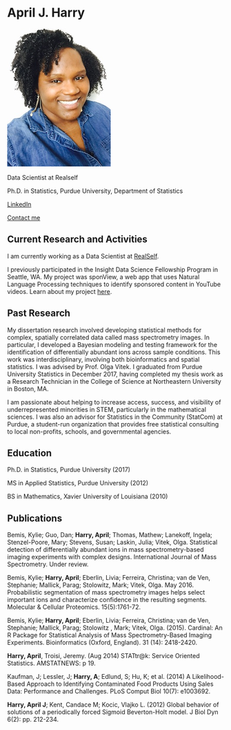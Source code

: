 # April J. Harry
![April J Harry](aprilharry.jpg)

Data Scientist at Realself

Ph.D. in Statistics, Purdue University, Department of Statistics

[LinkedIn](https://www.linkedin.com/in/april-j-harry/)

[Contact me](mailto:harry.april@gmail.com)

## Current Research and Activities
I am currently working as a Data Scientist at [RealSelf](http://www.realself.com).

I previously participated in the Insight Data Science Fellowship Program in Seattle, WA. My project was sponView, a web app that uses Natural Language Processing techniques to identify sponsored content in YouTube videos. Learn about my project [here](http://www.sponview.site).

## Past Research
My dissertation research involved developing statistical methods for complex, spatially correlated data called mass spectrometry images. In particular, I developed a Bayesian modeling and testing framework for the  identification of differentially abundant ions across sample conditions. This work was interdisciplinary, involving both bioinformatics and spatial statistics. I was advised by Prof. Olga Vitek. I graduated from Purdue University Statistics in December 2017, having completed my thesis work as a Research Technician in the College of Science at Northeastern University in Boston, MA.

I am passionate about helping to increase access, success, and visibility of underrepresented minorities in STEM, particularly in the mathematical sciences. I was also an advisor for Statistics in the Community (StatCom) at Purdue, a student-run organization that provides free statistical consulting to local non-profits, schools, and governmental agencies.

## Education
Ph.D. in Statistics, Purdue University (2017) 

MS in Applied Statistics, Purdue University (2012) 

BS in Mathematics, Xavier University of Louisiana (2010)

## Publications
Bemis, Kylie; Guo, Dan; **Harry, April**; Thomas, Mathew; Lanekoff, Ingela; Stenzel-Poore, Mary; Stevens, Susan; Laskin, Julia; Vitek, Olga. Statistical detection of differentially abundant ions in mass spectrometry-based imaging experiments with complex designs. International Journal of Mass Spectrometry. Under review.

Bemis, Kylie; **Harry, April**; Eberlin, Livia; Ferreira, Christina; van de Ven, Stephanie; Mallick, Parag; Stolowitz, Mark; Vitek, Olga. May 2016. Probabilistic segmentation of mass spectrometry images helps select important ions and characterize confidence in the resulting segments. Molecular & Cellular Proteomics. 15(5):1761-72.

Bemis, Kylie; **Harry, April**; Eberlin, Livia; Ferreira, Christina; van de Ven, Stephanie; Mallick, Parag; Stolowitz , Mark; Vitek, Olga. (2015). Cardinal: An R Package for Statistical Analysis of Mass Spectrometry-Based Imaging Experiments. Bioinformatics (Oxford, England). 31 (14): 2418-2420.

**Harry, April**, Troisi, Jeremy. (Aug 2014) STATtr@k: Service Oriented Statistics. AMSTATNEWS: p 19.

Kaufman, J; Lessler, J; **Harry, A**; Edlund, S; Hu, K; et al. (2014) A Likelihood-Based Approach to Identifying Contaminated Food Products Using Sales Data: Performance and Challenges. PLoS Comput Biol 10(7): e1003692.

**Harry, April J**; Kent, Candace M; Kocic, Vlajko L. (2012) Global behavior of solutions of a periodically forced Sigmoid Beverton-Holt model. J Biol Dyn 6(2): pp. 212-234.

